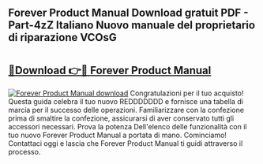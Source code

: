 ## Forever Product Manual Download gratuit PDF - Part-4zZ Italiano Nuovo manuale del proprietario di riparazione VCOsG

# <h2><a href="http://dfa1dc.blite.top/?on=Forever+Product+Manual">🔗Download 👉🔴 Forever Product Manual</a></h2>

[![Forever Product Manual download](https://i.imgur.com/lujVjoI.png)](http://dfa1dc.blite.top/?on=Forever+Product+Manual)
Congratulazioni per il tuo acquisto! Questa guida celebra il tuo nuovo REDDDDDDD e fornisce una tabella di marcia per il successo delle operazioni. Familiarizzare con la confezione prima di smaltire la confezione, assicurarsi di aver conservato tutti gli accessori necessari. Prova la potenza Dell'elenco delle funzionalità con il tuo nuovo Forever Product Manual a portata di mano. Cominciamo! Contattaci oggi e lascia che Forever Product Manual ti guidi attraverso il processo.
